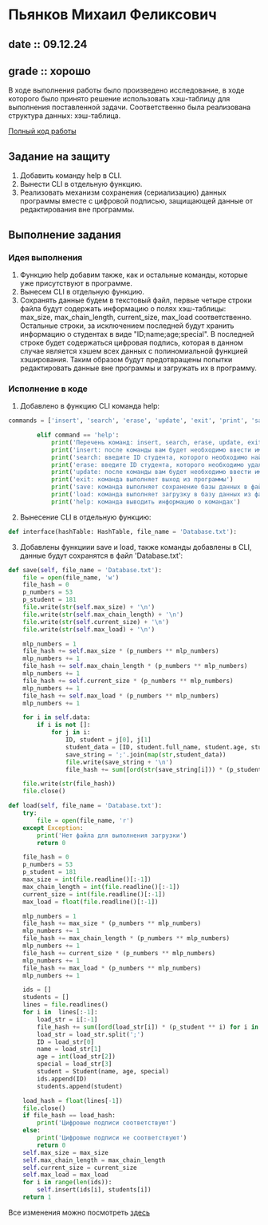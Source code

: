 # Пьянков Михаил Феликсович
## date :: 09.12.24
## grade :: хорошо

В ходе выполнения работы было произведено исследование, в ходе которого было принято решение использовать хэш-таблицу для выполнения поставленной задачи. Соответственно была реализована структура данных: хэш-таблица.

[Полный код работы](https://github.com/moevm/alg-2024-3384/pull/95/files)

## Задание на защиту

1) Добавить команду help в CLI.
2) Вынести CLI в отдельную функцию.
3) Реализовать механизм сохранения (сериализацию) данных программы вместе с цифровой подписью, защищающей данные от редактирования вне программы.

## Выполнение задания
### Идея выполнения

1) Функцию help добавим также, как и остальные команды, которые уже присутствуют в программе.
2) Вынесем CLI в отдельную функцию.
3) Сохранять данные будем в текстовый файл, первые четыре строки файла будут содержать информацию о полях хэш-таблицы: max_size, max_chain_length, current_size, max_load соответственно. Остальные строки, за исключением последней будут хранить информацию о студентах в виде "ID;name;age;special". В последней строке будет содержаться цифровая подпись, которая в данном случае является хэшем всех данных с полиномиальной функцией хэширования. Таким образом будут предотвращены попытки редактировать данные вне программы и загружать их в программу.

### Исполнение в коде

1) Добавлено в функцию CLI команда help:
```python
commands = ['insert', 'search', 'erase', 'update', 'exit', 'print', 'save', 'help', 'load']
```
```python
        elif command == 'help':
            print('Перечень команд: insert, search, erase, update, exit')
            print('insert: после команды вам будет необходимо ввести имя, возраст (число) и специальность студента для добавления')
            print('search: введите ID студента, которого необходимо найти')
            print('erase: введите ID студента, которого необходимо удалить')
            print('update: после команды вам будет необходимо ввести имя, возраст (число) и специальность студента для обновления')
            print('exit: команда выполняет выход из программы')
            print('save: команда выполняет сохранение базы данных в файл')
            print('load: команда выполняет загрузку в базу данных из файла')
            print('help: команда выводить информацию о командах')
```

2) Вынесение CLI в отдельную функцию:
```python
def interface(hashTable: HashTable, file_name = 'Database.txt'):
```

3) Добавлены функциии save и load, также команды добавлены в CLI, данные будут сохранятся в файл 'Database.txt':

```python
def save(self, file_name = 'Database.txt'):
    file = open(file_name, 'w')
    file_hash = 0
    p_numbers = 53
    p_student = 181
    file.write(str(self.max_size) + '\n')
    file.write(str(self.max_chain_length) + '\n')
    file.write(str(self.current_size) + '\n')
    file.write(str(self.max_load) + '\n')

    mlp_numbers = 1
    file_hash += self.max_size * (p_numbers ** mlp_numbers)
    mlp_numbers += 1
    file_hash += self.max_chain_length * (p_numbers ** mlp_numbers)
    mlp_numbers += 1
    file_hash += self.current_size * (p_numbers ** mlp_numbers)
    mlp_numbers += 1
    file_hash += self.max_load * (p_numbers ** mlp_numbers)
    mlp_numbers += 1

    for i in self.data:
        if i is not []:
            for j in i:
                ID, student = j[0], j[1]
                student_data = [ID, student.full_name, student.age, student.special]
                save_string = ';'.join(map(str,student_data))
                file.write(save_string + '\n')
                file_hash += sum([ord(str(save_string[i])) * (p_student ** i) for i in range(len(save_string))])

    file.write(str(file_hash))
    file.close()
```
```python
def load(self, file_name = 'Database.txt'):
    try:
        file = open(file_name, 'r')
    except Exception:
        print('Нет файла для выполнения загрузки')
        return 0

    file_hash = 0
    p_numbers = 53
    p_student = 181
    max_size = int(file.readline()[:-1])
    max_chain_length = int(file.readline()[:-1])
    current_size = int(file.readline()[:-1])
    max_load = float(file.readline()[:-1])

    mlp_numbers = 1
    file_hash += max_size * (p_numbers ** mlp_numbers)
    mlp_numbers += 1
    file_hash += max_chain_length * (p_numbers ** mlp_numbers)
    mlp_numbers += 1
    file_hash += current_size * (p_numbers ** mlp_numbers)
    mlp_numbers += 1
    file_hash += max_load * (p_numbers ** mlp_numbers)
    mlp_numbers += 1

    ids = []
    students = []
    lines = file.readlines()
    for i in  lines[:-1]:
        load_str = i[:-1]
        file_hash += sum([ord(load_str[i]) * (p_student ** i) for i in range(len(load_str))])
        load_str = load_str.split(';')
        ID = load_str[0]
        name = load_str[1]
        age = int(load_str[2])
        special = load_str[3]
        student = Student(name, age, special)
        ids.append(ID)
        students.append(student)

    load_hash = float(lines[-1])
    file.close()
    if file_hash == load_hash:
        print('Цифровые подписи соответствуют')
    else:
        print('Цифровые подписи не соответствуют')
        return 0
    self.max_size = max_size
    self.max_chain_length = max_chain_length
    self.current_size = current_size
    self.max_load = max_load
    for i in range(len(ids)):
        self.insert(ids[i], students[i])
    return 1
```

Все изменения можно посмотреть [здесь](https://github.com/moevm/alg-2024-3384/pull/95/files#diff-f361c8c39911d0c698538021a51f2b8e35e2a9225f9a8ce0c72f2cfc2f02e1cb)